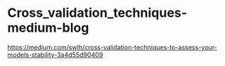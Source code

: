 # Cross_validation_techniques-medium-blog

https://medium.com/swlh/cross-validation-techniques-to-assess-your-models-stability-3a4d55d90409
